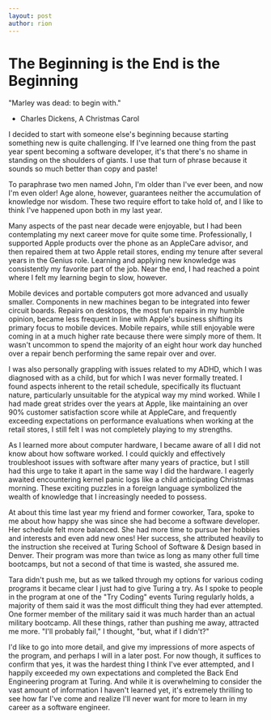 ```yaml
---
layout: post
author: rion
---
```

# The Beginning is the End is the Beginning

"Marley was dead: to begin with."

- Charles Dickens, A Christmas Carol


I decided to start with someone else's beginning because starting something new is quite challenging. If I've learned one thing from the past year spent becoming a software developer, it's that there's no shame in standing on the shoulders of giants. I use that turn of phrase because it sounds so much better than copy and paste!

To paraphrase two men named John, I'm older than I've ever been, and now I'm even older! Age alone, however, guarantees neither the accumulation of knowledge nor wisdom. These two require effort to take hold of, and I like to think I've happened upon both in my last year.

Many aspects of the past near decade were enjoyable, but I had been contemplating my next career move for quite some time. Professionally, I supported Apple products over the phone as an AppleCare advisor, and then repaired them at two Apple retail stores, ending my tenure after several years in the Genius role. Learning and applying new knowledge was consistently my favorite part of the job. Near the end, I had reached a point where I felt my learning begin to slow, however.

Mobile devices and portable computers got more advanced and usually smaller. Components in new machines began to be integrated into fewer circuit boards. Repairs on desktops, the most fun repairs in my humble opinion, became less frequent in line with Apple's business shifting its primary focus to mobile devices. Mobile repairs, while still enjoyable were coming in at a much higher rate because there were simply more of them. It wasn't uncommon to spend the majority of an eight hour work day hunched over a repair bench performing the same repair over and over.

I was also personally grappling with issues related to my ADHD, which I was diagnosed with as a child, but for which I was never formally treated. I found aspects inherent to the retail schedule, specifically its fluctuant nature, particularly unsuitable for the atypical way my mind worked. While I had made great strides over the years at Apple, like maintaining an over 90% customer satisfaction score while at AppleCare, and frequently exceeding expectations on performance evaluations when working at the retail stores, I still felt I was not completely playing to my strengths.

As I learned more about computer hardware, I became aware of all I did not know about how software worked. I could quickly and effectively troubleshoot issues with software after many years of practice, but I still had this urge to take it apart in the same way I did the hardware. I eagerly awaited encountering kernel panic logs like a child anticipating Christmas morning. These exciting puzzles in a foreign language symbolized the wealth of knowledge that I increasingly needed to possess.

At about this time last year my friend and former coworker, Tara, spoke to me about how happy she was since she had become a software developer. Her schedule felt more balanced. She had more time to pursue her hobbies and interests and even add new ones! Her success, she attributed heavily to the instruction she received at Turing School of Software & Design based in Denver. Their program was more than twice as long as many other full time bootcamps, but not a second of that time is wasted, she assured me.

Tara didn't push me, but as we talked through my options for various coding programs it became clear I just had to give Turing a try. As I spoke to people in the program at one of the "Try Coding" events Turing regularly holds, a majority of them said it was the most difficult thing they had ever attempted. One former member of the military said it was much harder than an actual military bootcamp. All these things, rather than pushing me away, attracted me more. "I'll probably fail," I thought, "but, what if I didn't?"

I'd like to go into more detail, and give my impressions of more aspects of the program, and perhaps I will in a later post. For now though, it suffices to confirm that yes, it was the hardest thing I think I've ever attempted, and I happily exceeded my own expectations and completed the Back End Engineering program at Turing. And while it is overwhelming to consider the vast amount of information I haven't learned yet, it's extremely thrilling to see how far I've come and realize I'll never want for more to learn in my career as a software engineer.
